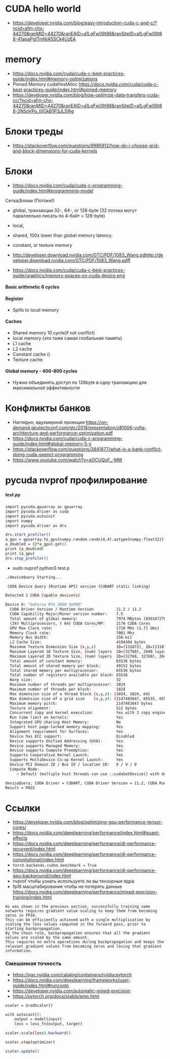 # CUDA hello world

- https://developer.nvidia.com/blog/easy-introduction-cuda-c-and-c/?ncid=afm-chs-44270&ranMID=44270&ranEAID=a1LgFw09t88&ranSiteID=a1LgFw09t88-41apaPgITmNiA5SCk4UzEA

# memory

- https://docs.nvidia.com/cuda/cuda-c-best-practices-guide/index.html#memory-optimizations
- Pinned Memory cudaHostAlloc https://docs.nvidia.com/cuda/cuda-c-best-practices-guide/index.html#pinned-memory
- https://developer.nvidia.com/blog/how-optimize-data-transfers-cuda-cc/?ncid=afm-chs-44270&ranMID=44270&ranEAID=a1LgFw09t88&ranSiteID=a1LgFw09t88-2N5oVPo_t0OkB1P3JLS9jg

# Блоки треды

- https://stackoverflow.com/questions/9985912/how-do-i-choose-grid-and-block-dimensions-for-cuda-kernels

# Блоки

- https://docs.nvidia.com/cuda/cuda-c-programming-guide/index.html#programming-model

Сетка(Блоки (Потоки))

- global, транзакции 32-, 64-, or 128-byte (32 потока могут параллельно писать по 4-байт = 128-byte)
- local,
- shared, 100x lower than global memory latency.
- constant, or texture memory

- http://developer.download.nvidia.com/GTC/PDF/1083_Wang.pdhttp://developer.download.nvidia.com/GTC/PDF/1083_Wang.pdff
- https://docs.nvidia.com/cuda/cuda-c-best-practices-guide/graphics/memory-spaces-on-cuda-device.png
#### Basic arithmetic 6 cycles
#### Register
- Spills to local memory
#### Caches
- Shared memory 10 cycle(if not conflict)
- local memory (это таже самая глобальная память)
- L1 cache
- L2 cache
- Constant cache ()
- Texture cache
#### Global memory - 400-800 cycles
- Нужно объединять доступ по 128byte в одну транзакцию для максимальной эффективности

# Конфликты банков

- Наглядно, вдухмерной проекции https://on-demand.gputechconf.com/gtc/2018/presentation/s81006-volta-architecture-and-performance-optimization.pdf
- https://docs.nvidia.com/cuda/cuda-c-programming-guide/index.html#global-memory-5-x
- https://stackoverflow.com/questions/3841877/what-is-a-bank-conflict-doing-cuda-opencl-programming
- https://www.youtube.com/watch?v=qOCUQoF_-MM

# pycuda nvprof профилирование

##### test.py
```bash
import pycuda.gpuarray as gpuarray
import pycuda.driver as cuda
import pycuda.autoinit
import numpy
import pycuda.driver as drv

drv.start_profiler()
a_gpu = gpuarray.to_gpu(numpy.random.randn(4,4).astype(numpy.float32))
a_doubled = (2*a_gpu).get()
print (a_doubled)
print (a_gpu)
drv.stop_profiler()
```

- sudo nvprof python3 test.p


```bash
./deviceQuery Starting...

 CUDA Device Query (Runtime API) version (CUDART static linking)

Detected 1 CUDA Capable device(s)

Device 0: "GeForce RTX 2060 SUPER"
  CUDA Driver Version / Runtime Version          11.2 / 11.2
  CUDA Capability Major/Minor version number:    7.5
  Total amount of global memory:                 7974 MBytes (8361672704 bytes)
  (34) Multiprocessors, ( 64) CUDA Cores/MP:     2176 CUDA Cores
  GPU Max Clock rate:                            1710 MHz (1.71 GHz)
  Memory Clock rate:                             7001 Mhz
  Memory Bus Width:                              256-bit
  L2 Cache Size:                                 4194304 bytes
  Maximum Texture Dimension Size (x,y,z)         1D=(131072), 2D=(131072, 65536), 3D=(16384, 16384, 16384)
  Maximum Layered 1D Texture Size, (num) layers  1D=(32768), 2048 layers
  Maximum Layered 2D Texture Size, (num) layers  2D=(32768, 32768), 2048 layers
  Total amount of constant memory:               65536 bytes
  Total amount of shared memory per block:       49152 bytes
  Total shared memory per multiprocessor:        65536 bytes
  Total number of registers available per block: 65536
  Warp size:                                     32
  Maximum number of threads per multiprocessor:  1024
  Maximum number of threads per block:           1024
  Max dimension size of a thread block (x,y,z): (1024, 1024, 64)
  Max dimension size of a grid size    (x,y,z): (2147483647, 65535, 65535)
  Maximum memory pitch:                          2147483647 bytes
  Texture alignment:                             512 bytes
  Concurrent copy and kernel execution:          Yes with 3 copy engine(s)
  Run time limit on kernels:                     Yes
  Integrated GPU sharing Host Memory:            No
  Support host page-locked memory mapping:       Yes
  Alignment requirement for Surfaces:            Yes
  Device has ECC support:                        Disabled
  Device supports Unified Addressing (UVA):      Yes
  Device supports Managed Memory:                Yes
  Device supports Compute Preemption:            Yes
  Supports Cooperative Kernel Launch:            Yes
  Supports MultiDevice Co-op Kernel Launch:      Yes
  Device PCI Domain ID / Bus ID / location ID:   0 / 9 / 0
  Compute Mode:
     < Default (multiple host threads can use ::cudaSetDevice() with device simultaneously) >

deviceQuery, CUDA Driver = CUDART, CUDA Driver Version = 11.2, CUDA Runtime Version = 11.2, NumDevs = 1
Result = PASS
```


# Ссылки

- https://developer.nvidia.com/blog/optimizing-gpu-performance-tensor-cores/
- https://docs.nvidia.com/deeplearning/performance/index.html#quant-effects
- https://docs.nvidia.com/deeplearning/performance/dl-performance-recurrent/index.html
- https://docs.nvidia.com/deeplearning/performance/dl-performance-convolutional/index.html
- `torch.backends.cudnn.benchmark = True`
- https://docs.nvidia.com/deeplearning/performance/dl-performance-gpu-background/index.html
- nvprof чтобы узнать используете ли вы тензорные ядра
- fp16 масштабирование чтобы не потерять данные https://docs.nvidia.com/deeplearning/performance/mixed-precision-training/index.html

```
As was shown in the previous section, successfully training some networks requires gradient value scaling to keep them from becoming zeros in FP16.
This can be efficiently achieved with a single multiplication by scaling the loss values computed in the forward pass, prior to starting backpropagation.
By the chain rule, backpropagation ensures that all the gradient values are scaled by the same amount.
This requires no extra operations during backpropagation and keeps the relevant gradient values from becoming zeros and losing that gradient information.
```

### Смешанная точность

- https://ngc.nvidia.com/catalog/containers/nvidia:pytorch
- https://docs.nvidia.com/deeplearning/frameworks/user-guide/index.html#runcontc
- https://developer.nvidia.com/automatic-mixed-precision
- https://pytorch.org/docs/stable/amp.html

```bash
scaler = GradScaler()

with autocast():
    output = model(input)
    loss = loss_fn(output, target)

scaler.scale(loss).backward()

scaler.step(optimizer)

scaler.update()
```
